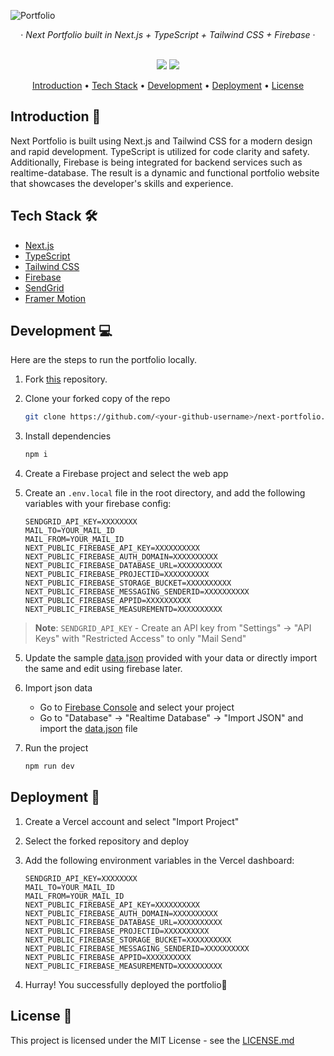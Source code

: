 ![Portfolio](https://res.cloudinary.com/lifecodes/image/upload/v1678684352/Portfolio/l7b1gz61rh3hgoz5qzta.png)

<div align="center" >
  &middot;
  <i>Next Portfolio built in Next.js + TypeScript + Tailwind CSS + Firebase</i>
  &middot;
  <br/>
  <br/>

  <p align="center">
    <img src="https://img.shields.io/github/forks/jigar-sable/next-portfolio?style=for-the-badge" />
  <a href="https://jigarsable.vercel.app">
    <img src="https://img.shields.io/static/v1?label=&message=View%20Demo&style=for-the-badge&color=black&logo=vercel" />
  </a>
</p>

<p align="center">
  <a href="#introduction">Introduction</a> •
  <a href="#tech stack">Tech Stack</a> •
  <a href="#development">Development</a> •
    <a href="#deployment">Deployment</a> •
  <a href="#license">License</a>
</p>

</div>

## Introduction 👋

Next Portfolio is built using Next.js and Tailwind CSS for a modern design and rapid development. TypeScript is utilized for code clarity and safety. Additionally, Firebase is being integrated for backend services such as realtime-database. The result is a dynamic and functional portfolio website that showcases the developer's skills and experience.

## Tech Stack 🛠️

- [Next.js](https://nextjs.org)
- [TypeScript](https://www.typescriptlang.org)
- [Tailwind CSS](https://tailwindcss.com)
- [Firebase](https://firebase.google.com)
- [SendGrid](https://sendgrid.com)
- [Framer Motion](https://www.framer.com/motion)

<!-- ## Tech Stack 🛠️

 <p>
 <a href="https://nextjs.org">
    <img src="https://img.shields.io/badge/Next.js-000000.svg?style=for-the-badge&logo=nextdotjs&logoColor=white" />
    </a>
  <a href="https://tailwindcss.com">
    <img src="https://img.shields.io/badge/Tailwind%20CSS-06B6D4.svg?style=for-the-badge&logo=Tailwind-CSS&logoColor=white" />
  </a>
  <a href="https://www.typescriptlang.org">
    <img src="https://img.shields.io/badge/TypeScript-3178C6.svg?style=for-the-badge&logo=TypeScript&logoColor=white" />
  </a>
   <a href="https://firebase.google.com">
    <img src="https://img.shields.io/badge/Firebase-FFCA28.svg?style=for-the-badge&logo=Firebase&logoColor=black" />
  </a>
  <a href="https://www.framer.com/motion">
    <img src="https://img.shields.io/badge/Framer-0055FF.svg?style=for-the-badge&logo=Framer&logoColor=white" />
  </a>  
</p> -->

## Development 💻

Here are the steps to run the portfolio locally.

1. Fork [this](https://github.com/jigar-sable/next-portfolio) repository.

2. Clone your forked copy of the repo

   ```bash
   git clone https://github.com/<your-github-username>/next-portfolio.git
   ```

3. Install dependencies

   ```bash
   npm i
   ```

4. Create a Firebase project and select the web app

5. Create an `.env.local` file in the root directory, and add the following variables with your firebase config:
   ```
   SENDGRID_API_KEY=XXXXXXXX
   MAIL_TO=YOUR_MAIL_ID
   MAIL_FROM=YOUR_MAIL_ID
   NEXT_PUBLIC_FIREBASE_API_KEY=XXXXXXXXXX
   NEXT_PUBLIC_FIREBASE_AUTH_DOMAIN=XXXXXXXXXX
   NEXT_PUBLIC_FIREBASE_DATABASE_URL=XXXXXXXXXX
   NEXT_PUBLIC_FIREBASE_PROJECTID=XXXXXXXXXX
   NEXT_PUBLIC_FIREBASE_STORAGE_BUCKET=XXXXXXXXXX
   NEXT_PUBLIC_FIREBASE_MESSAGING_SENDERID=XXXXXXXXXX
   NEXT_PUBLIC_FIREBASE_APPID=XXXXXXXXXX
   NEXT_PUBLIC_FIREBASE_MEASUREMENTD=XXXXXXXXXX
   ```
   <!-- write text to tell user to get sendgrid keys from dashboard and add here -->

> **Note**: `SENDGRID_API_KEY` - Create an API key from "Settings" -> "API Keys" with "Restricted Access" to only "Mail Send"

5. Update the sample [data.json](https://github.com/jigar-sable/next-portfolio/data.json) provided with your data or directly import the same and edit using firebase later.

6. Import json data

   - Go to [Firebase Console](https://console.firebase.google.com) and select your project
   - Go to "Database" -> "Realtime Database" -> "Import JSON" and import the [data.json](https://github.com/jigar-sable/next-portfolio/data.json) file

7. Run the project

   ```bash
   npm run dev
   ```

## Deployment 🚀

1. Create a Vercel account and select "Import Project"

2. Select the forked repository and deploy

3. Add the following environment variables in the Vercel dashboard:
   ```
   SENDGRID_API_KEY=XXXXXXXX
   MAIL_TO=YOUR_MAIL_ID
   MAIL_FROM=YOUR_MAIL_ID
   NEXT_PUBLIC_FIREBASE_API_KEY=XXXXXXXXXX
   NEXT_PUBLIC_FIREBASE_AUTH_DOMAIN=XXXXXXXXXX
   NEXT_PUBLIC_FIREBASE_DATABASE_URL=XXXXXXXXXX
   NEXT_PUBLIC_FIREBASE_PROJECTID=XXXXXXXXXX
   NEXT_PUBLIC_FIREBASE_STORAGE_BUCKET=XXXXXXXXXX
   NEXT_PUBLIC_FIREBASE_MESSAGING_SENDERID=XXXXXXXXXX
   NEXT_PUBLIC_FIREBASE_APPID=XXXXXXXXXX
   NEXT_PUBLIC_FIREBASE_MEASUREMENTD=XXXXXXXXXX
   ```
4. Hurray! You successfully deployed the portfolio🥳

## License 📄

This project is licensed under the MIT License - see the [LICENSE.md](https://github.com/jigar-sable/next-portfolio/blob/master/LICENSE)

<!-- ## Contact 📬

If you want to contact me, you can reach me through below handles.

[![linkedin](https://img.shields.io/badge/LinkedIn-0077B5?style=for-the-badge&logo=linkedin&logoColor=white)](https://www.linkedin.com/in/jigar-sable)

## Support 🙌

If you like this portfolio, please consider giving it a ⭐ on GitHub and sharing it with your friends via social media.

<div align="center">
  <h3> Show some &nbsp;❤️&nbsp; by starring this repo! </h3>
</div> -->
